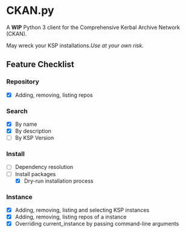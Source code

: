 CKAN.py
========
A **WIP** Python 3 client for the Comprehensive Kerbal Archive Network (CKAN).

May wreck your KSP installations.*Use at your own risk.*


## Feature Checklist

### Repository

- [x] Adding, removing, listing repos

### Search

- [x] By name
- [x] By description
- [ ] By KSP Version

### Install

- [ ] Dependency resolution
- [ ] Install packages
    - [x] Dry-run installation process

### Instance

- [x] Adding, removing, listing and selecting KSP instances
- [x] Adding, removing, listing repos of a instance
- [x] Overriding current_instance by passing command-line arguments